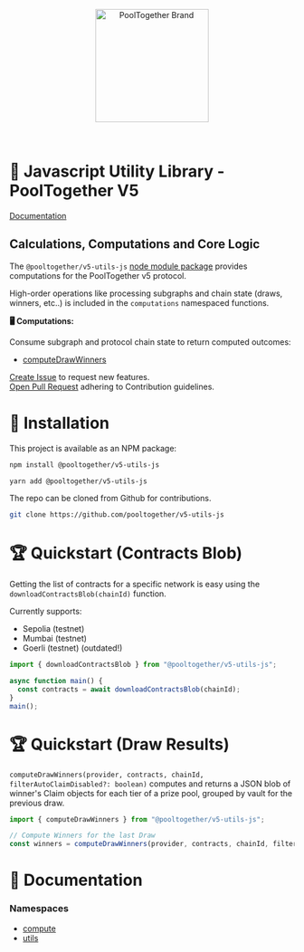 <p align="center">
  <a href="https://github.com/pooltogether/pooltogether--brand-assets">
    <img src="https://github.com/pooltogether/pooltogether--brand-assets/blob/977e03604c49c63314450b5d432fe57d34747c66/logo/pooltogether-logo--purple-gradient.png?raw=true" alt="PoolTogether Brand" style="max-width:100%;" width="200">
  </a>
</p>

<br />

# 🧰 Javascript Utility Library - PoolTogether V5

[Documentation](https://docs.pooltogether.com/)

## Calculations, Computations and Core Logic

The `@pooltogether/v5-utils-js` [node module package](https://www.npmjs.com/package/@pooltogether/v5-utils-js) provides computations for the PoolTogether v5 protocol.

High-order operations like processing subgraphs and chain state (draws, winners, etc..) is included in the `computations` namespaced functions.

**🖥️ Computations:**

Consume subgraph and protocol chain state to return computed outcomes:

- [computeDrawWinners](docs/md/modules.md#computedrawwinners)

[Create Issue](https://github.com/pooltogether/v5-utils-js/issues) to request new features.<br/>[Open Pull Request](#) adhering to Contribution guidelines.

# 💾 Installation

This project is available as an NPM package:

```sh
npm install @pooltogether/v5-utils-js
```

```sh
yarn add @pooltogether/v5-utils-js
```

The repo can be cloned from Github for contributions.

```sh
git clone https://github.com/pooltogether/v5-utils-js
```

# 🏆 Quickstart (Contracts Blob)

Getting the list of contracts for a specific network is easy using the `downloadContractsBlob(chainId)` function.

Currently supports:

- Sepolia (testnet)
- Mumbai (testnet)
- Goerli (testnet) (outdated!)

```ts
import { downloadContractsBlob } from "@pooltogether/v5-utils-js";

async function main() {
  const contracts = await downloadContractsBlob(chainId);
}
main();
```

# 🏆 Quickstart (Draw Results)

`computeDrawWinners(provider, contracts, chainId, filterAutoClaimDisabled?: boolean)` computes and returns a JSON blob of winner's Claim objects for each tier of a prize pool, grouped by vault for the previous draw.

```ts
import { computeDrawWinners } from "@pooltogether/v5-utils-js";

// Compute Winners for the last Draw
const winners = computeDrawWinners(provider, contracts, chainId, filterAutoClaimDisabled?: boolean);
```

# 📖 Documentation

### Namespaces

- [compute](docs/md/modules/compute.md)
- [utils](docs/md/modules/utils.md)

